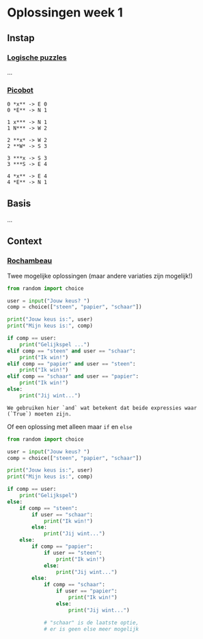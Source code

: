 # Oplossingen week 1

## Instap

### [Logische puzzles](/problems/instap/1_logic_riddles)

...

### [Picobot](/problems/instap/1_logic_riddles)

```text
0 *x** -> E 0
0 *E** -> N 1

1 x*** -> N 1
1 N*** -> W 2

2 **x* -> W 2
2 **W* -> S 3

3 ***x -> S 3
3 ***S -> E 4

4 *x** -> E 4
4 *E** -> N 1
```

## Basis

...

## Context

<!-- NB deze opgave komt uit week twee, maar hier als voorbeeld opgenomen :) -->

### [Rochambeau](/problems/context/2_rochambeau)

Twee mogelijke oplossingen (maar andere variaties zijn mogelijk!)

```python
from random import choice

user = input("Jouw keus? ")
comp = choice(["steen", "papier", "schaar"])

print("Jouw keus is:", user)
print("Mijn keus is:", comp)

if comp == user:
    print("Gelijkspel ...")
elif comp == "steen" and user == "schaar":
    print("Ik win!")
elif comp == "papier" and user == "steen":
    print("Ik win!")
elif comp == "schaar" and user == "papier":
    print("Ik win!")
else:
    print("Jij wint...")
```

```{notice}
We gebruiken hier `and` wat betekent dat beide expressies waar (`True`) moeten zijn.
```

Of een oplossing met alleen maar `if` en `else`

```python
from random import choice

user = input("Jouw keus? ")
comp = choice(["steen", "papier", "schaar"])

print("Jouw keus is:", user)
print("Mijn keus is:", comp)

if comp == user:
    print("Gelijkspel")
else:
    if comp == "steen":
        if user == "schaar":
            print("Ik win!")
        else:
            print("Jij wint...")
    else:
        if comp == "papier":
            if user == "steen":
                print("Ik win!")
            else:
                print("Jij wint...")
        else:
            if comp == "schaar":
                if user == "papier":
                    print("Ik win!")
                else:
                    print("Jij wint...")

            # "schaar" is de laatste optie,
            # er is geen else meer mogelijk
```
